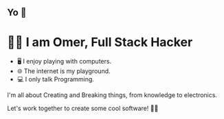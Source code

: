 ## Yo 👋
# 👨‍💻 I am Omer, Full Stack Hacker

- 🖥️ I enjoy playing with computers.
- 🌐 The internet is my playground.
- 💻 I only talk Programming.

I'm all about Creating and Breaking things, from knowledge to electronics.

Let's work together to create some cool software! 🚀😊
